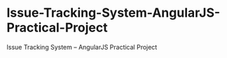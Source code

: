 # Issue-Tracking-System-AngularJS-Practical-Project
Issue Tracking System – AngularJS Practical Project

